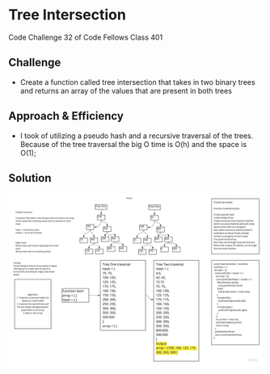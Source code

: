 # Tree Intersection
Code Challenge 32 of Code Fellows Class 401

## Challenge
* Create a function called tree intersection that takes in two binary trees and returns an array of the values that are present in both trees

## Approach & Efficiency
* I took of utilizing a pseudo hash and a recursive traversal of the trees. Because of the tree traversal the big O time is O(h) and the space is O(1);

## Solution
![](../../assets/codeChallenge32.jpg)